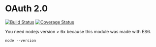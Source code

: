 # OAuth 2.0

[![Build Status](https://travis-ci.org/tnovas/oauth2.svg?branch=master)](https://travis-ci.org/tnovas/oauth2)
[![Coverage Status](https://coveralls.io/repos/github/tnovas/oauth2/badge.svg)](https://coveralls.io/github/tnovas/oauth2)

You need nodejs version > 6x because this module was made with ES6.
```
node --version
```